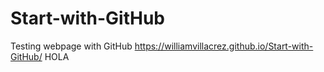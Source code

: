 # Start-with-GitHub
Testing webpage with GitHub
https://williamvillacrez.github.io/Start-with-GitHub/
HOLA
